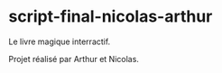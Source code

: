 # script-final-nicolas-arthur

Le livre magique interractif.

Projet réalisé par Arthur et Nicolas.
